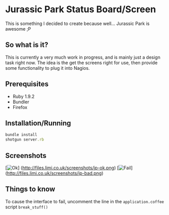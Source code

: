# Jurassic Park Status Board/Screen

This is something I decided to create because well... Jurassic Park is awesome ;P


## So what is it?

This is currently a very much work in progress, and is mainly just a design task right now. 
The idea is the get the screens right for use, then provide some functionality to plug it into Nagios.


## Prerequisites

* Ruby 1.9.2
* Bundler
* Firefox


## Installation/Running

``` ruby
bundle install
shotgun server.rb
```

## Screenshots

[![Ok](http://files.limi.co.uk/screenshots/jp-ok-thumb.png)] (http://files.limi.co.uk/screenshots/jp-ok.png)
[![Fail](http://files.limi.co.uk/screenshots/jp-bad-thumb.png)] (http://files.limi.co.uk/screenshots/jp-bad.png)


## Things to know

To cause the interface to fail, uncomment the line in the `application.coffee` script `break_stuff()`